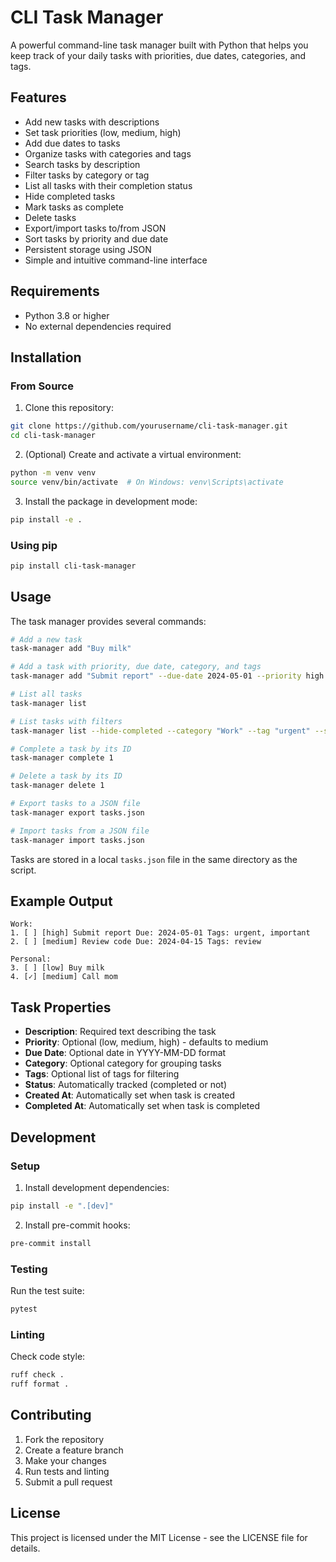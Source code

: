 # CLI Task Manager

A powerful command-line task manager built with Python that helps you keep track of your daily tasks with priorities, due dates, categories, and tags.

## Features

- Add new tasks with descriptions
- Set task priorities (low, medium, high)
- Add due dates to tasks
- Organize tasks with categories and tags
- Search tasks by description
- Filter tasks by category or tag
- List all tasks with their completion status
- Hide completed tasks
- Mark tasks as complete
- Delete tasks
- Export/import tasks to/from JSON
- Sort tasks by priority and due date
- Persistent storage using JSON
- Simple and intuitive command-line interface

## Requirements

- Python 3.8 or higher
- No external dependencies required

## Installation

### From Source

1. Clone this repository:
```bash
git clone https://github.com/yourusername/cli-task-manager.git
cd cli-task-manager
```

2. (Optional) Create and activate a virtual environment:
```bash
python -m venv venv
source venv/bin/activate  # On Windows: venv\Scripts\activate
```

3. Install the package in development mode:
```bash
pip install -e .
```

### Using pip

```bash
pip install cli-task-manager
```

## Usage

The task manager provides several commands:

```bash
# Add a new task
task-manager add "Buy milk"

# Add a task with priority, due date, category, and tags
task-manager add "Submit report" --due-date 2024-05-01 --priority high --category "Work" --tags "urgent,important"

# List all tasks
task-manager list

# List tasks with filters
task-manager list --hide-completed --category "Work" --tag "urgent" --search "report"

# Complete a task by its ID
task-manager complete 1

# Delete a task by its ID
task-manager delete 1

# Export tasks to a JSON file
task-manager export tasks.json

# Import tasks from a JSON file
task-manager import tasks.json
```

Tasks are stored in a local `tasks.json` file in the same directory as the script.

## Example Output

```
Work:
1. [ ] [high] Submit report Due: 2024-05-01 Tags: urgent, important
2. [ ] [medium] Review code Due: 2024-04-15 Tags: review

Personal:
3. [ ] [low] Buy milk
4. [✓] [medium] Call mom
```

## Task Properties

- **Description**: Required text describing the task
- **Priority**: Optional (low, medium, high) - defaults to medium
- **Due Date**: Optional date in YYYY-MM-DD format
- **Category**: Optional category for grouping tasks
- **Tags**: Optional list of tags for filtering
- **Status**: Automatically tracked (completed or not)
- **Created At**: Automatically set when task is created
- **Completed At**: Automatically set when task is completed

## Development

### Setup

1. Install development dependencies:
```bash
pip install -e ".[dev]"
```

2. Install pre-commit hooks:
```bash
pre-commit install
```

### Testing

Run the test suite:
```bash
pytest
```

### Linting

Check code style:
```bash
ruff check .
ruff format .
```

## Contributing

1. Fork the repository
2. Create a feature branch
3. Make your changes
4. Run tests and linting
5. Submit a pull request

## License

This project is licensed under the MIT License - see the LICENSE file for details.
